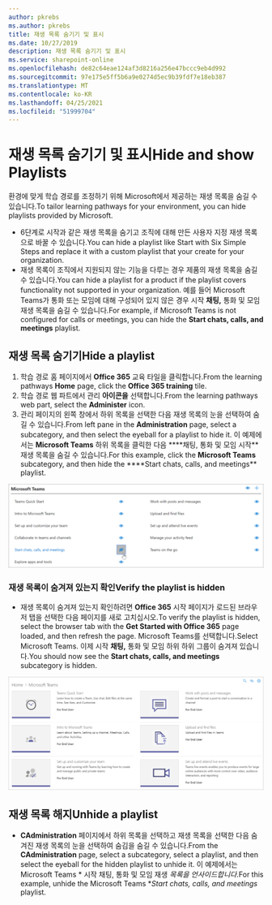 ```yaml
---
author: pkrebs
ms.author: pkrebs
title: 재생 목록 숨기기 및 표시
ms.date: 10/27/2019
description: 재생 목록 숨기기 및 표시
ms.service: sharepoint-online
ms.openlocfilehash: de82c64eae124af3d8216a256e47bccc9eb4d992
ms.sourcegitcommit: 97e175e5ff5b6a9e0274d5ec9b39fdf7e18eb387
ms.translationtype: MT
ms.contentlocale: ko-KR
ms.lasthandoff: 04/25/2021
ms.locfileid: "51999704"
---
```

# <a name="hide-and-show-playlists"></a><span data-ttu-id="a2575-103">재생 목록 숨기기 및 표시</span><span class="sxs-lookup"><span data-stu-id="a2575-103">Hide and show Playlists</span></span>

<span data-ttu-id="a2575-104">환경에 맞게 학습 경로를 조정하기 위해 Microsoft에서 제공하는 재생 목록을 숨길 수 있습니다.</span><span class="sxs-lookup"><span data-stu-id="a2575-104">To tailor learning pathways for your environment, you can hide playlists provided by Microsoft.</span></span> 

- <span data-ttu-id="a2575-105">6단계로 시작과 같은 재생 목록을 숨기고 조직에 대해 만든 사용자 지정 재생 목록으로 바꿀 수 있습니다.</span><span class="sxs-lookup"><span data-stu-id="a2575-105">You can hide a playlist like Start with Six Simple Steps and replace it with a custom playlist that your create for your organization.</span></span>
- <span data-ttu-id="a2575-106">재생 목록이 조직에서 지원되지 않는 기능을 다루는 경우 제품의 재생 목록을 숨길 수 있습니다.</span><span class="sxs-lookup"><span data-stu-id="a2575-106">You can hide a playlist for a product if the playlist covers functionality not supported in your organization.</span></span> <span data-ttu-id="a2575-107">예를 들어 Microsoft Teams가 통화 또는 모임에 대해 구성되어 있지 않은 경우 시작 **채팅,** 통화 및 모임 재생 목록을 숨길 수 있습니다.</span><span class="sxs-lookup"><span data-stu-id="a2575-107">For example, if Microsoft Teams is not configured for calls or meetings, you can hide the **Start chats, calls, and meetings** playlist.</span></span> 

## <a name="hide-a-playlist"></a><span data-ttu-id="a2575-108">재생 목록 숨기기</span><span class="sxs-lookup"><span data-stu-id="a2575-108">Hide a playlist</span></span>

1. <span data-ttu-id="a2575-109">학습 경로 홈  페이지에서 **Office 365** 교육 타일을 클릭합니다.</span><span class="sxs-lookup"><span data-stu-id="a2575-109">From the learning pathways **Home** page, click the **Office 365 training** tile.</span></span>
2. <span data-ttu-id="a2575-110">학습 경로 웹 파트에서 관리 **아이콘을** 선택합니다.</span><span class="sxs-lookup"><span data-stu-id="a2575-110">From the learning pathways web part, select the **Administer** icon.</span></span> 
3. <span data-ttu-id="a2575-111">관리 페이지의 왼쪽  창에서 하위 목록을 선택한 다음 재생 목록의 눈을 선택하여 숨길 수 있습니다.</span><span class="sxs-lookup"><span data-stu-id="a2575-111">From left pane in the **Administration** page, select a subcategory, and then select the eyeball for a playlist to hide it.</span></span> <span data-ttu-id="a2575-112">이 예제에서는 **Microsoft Teams** 하위 목록을 클릭한 다음 \*\*\*\*채팅, 통화 및 모임 시작\*\* 재생 목록을 숨길 수 있습니다.</span><span class="sxs-lookup"><span data-stu-id="a2575-112">For this example, click the **Microsoft Teams** subcategory, and then hide the \*\*\*\*Start chats, calls, and meetings\*\* playlist.</span></span>  

![cg-hideplaylist.png](media/cg-hideplaylist.png)

### <a name="verify-the-playlist-is-hidden"></a><span data-ttu-id="a2575-114">재생 목록이 숨겨져 있는지 확인</span><span class="sxs-lookup"><span data-stu-id="a2575-114">Verify the playlist is hidden</span></span>
- <span data-ttu-id="a2575-115">재생 목록이 숨겨져 있는지 확인하려면 **Office 365** 시작 페이지가 로드된 브라우저 탭을 선택한 다음 페이지를 새로 고치십시오.</span><span class="sxs-lookup"><span data-stu-id="a2575-115">To verify the playlist is hidden, select the browser tab with the **Get Started with Office 365** page loaded, and then refresh the page.</span></span> <span data-ttu-id="a2575-116">Microsoft Teams를 선택합니다.</span><span class="sxs-lookup"><span data-stu-id="a2575-116">Select Microsoft Teams.</span></span> <span data-ttu-id="a2575-117">이제 시작 **채팅,** 통화 및 모임 하위 하위 그룹이 숨겨져 있습니다.</span><span class="sxs-lookup"><span data-stu-id="a2575-117">You should now see the **Start chats, calls, and meetings** subcategory is hidden.</span></span> 

![cg-hideplaylistrefresh.png](media/cg-hideplaylistrefresh.png)

## <a name="unhide-a-playlist"></a><span data-ttu-id="a2575-119">재생 목록 해지</span><span class="sxs-lookup"><span data-stu-id="a2575-119">Unhide a playlist</span></span>

- <span data-ttu-id="a2575-120">**CAdministration** 페이지에서 하위 목록을 선택하고 재생 목록을 선택한 다음 숨겨진 재생 목록의 눈을 선택하여 숨김을 숨길 수 있습니다.</span><span class="sxs-lookup"><span data-stu-id="a2575-120">From the **CAdministration** page, select a subcategory, select a playlist, and then select the eyeball for the hidden playlist to unhide it.</span></span> <span data-ttu-id="a2575-121">이 예제에서는 Microsoft Teams \* 시작 채팅, 통화 및 모임 재생 *_목록을 언사이드합니다._*</span><span class="sxs-lookup"><span data-stu-id="a2575-121">For this example, unhide the Microsoft Teams \**_Start chats, calls, and meetings_* playlist.</span></span>   


